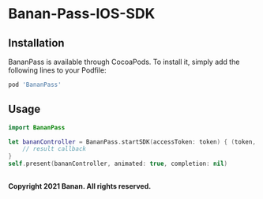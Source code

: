 # Banan-Pass-IOS-SDK

## Installation

BananPass is available through CocoaPods. To install it, simply add the following lines to your Podfile:


```bash
pod 'BananPass'
```

## Usage

```swift
import BananPass

let bananController = BananPass.startSDK(accessToken: token) { (token, error) in
    // result callback
}
self.present(bananController, animated: true, completion: nil)
```

##
#### Copyright 2021 Banan. All rights reserved.
